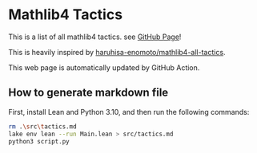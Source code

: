 # Mathlib4 Tactics

This is a list of all mathlib4 tactics. see [GitHub Page](https://seasawher.github.io/mathlib4-tactics/)!

This is heavily inspired by [haruhisa-enomoto/mathlib4-all-tactics](https://github.com/haruhisa-enomoto/mathlib4-all-tactics).

This web page is automatically updated by GitHub Action.

## How to generate markdown file

First, install Lean and Python 3.10, and then run the following commands:

```bash
rm .\src\tactics.md
lake env lean --run Main.lean > src/tactics.md
python3 script.py
```
